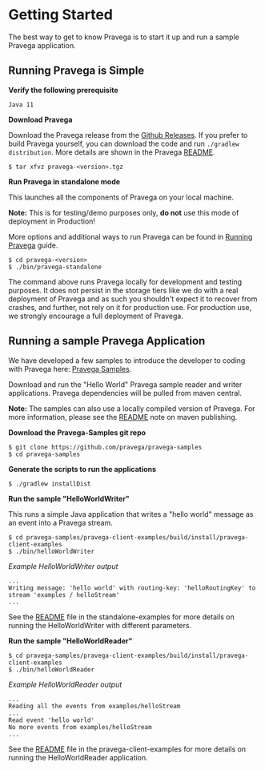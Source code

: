 <!--
Copyright (c) Dell Inc., or its subsidiaries. All Rights Reserved.

Licensed under the Apache License, Version 2.0 (the "License");
you may not use this file except in compliance with the License.
You may obtain a copy of the License at

    http://www.apache.org/licenses/LICENSE-2.0
-->
# Getting Started


The best way to get to know Pravega is to start it up and run a sample Pravega
application.

## Running Pravega is Simple


**Verify the following prerequisite**

```
Java 11
```

**Download Pravega**

Download the Pravega release from the [Github Releases](https://github.com/pravega/pravega/releases).
If you prefer to build Pravega yourself, you can download the code and run `./gradlew distribution`. More
details are shown in the Pravega [README](https://github.com/pravega/pravega/blob/master/README.md).

```
$ tar xfvz pravega-<version>.tgz
```

**Run Pravega in standalone mode**

This launches all the components of Pravega on your local machine.

**Note:** This is for testing/demo purposes only, **do not** use this mode of deployment
in Production!

More options and additional ways to run Pravega can be found in [Running Pravega](deployment/deployment.md) guide.

```
$ cd pravega-<version>
$ ./bin/pravega-standalone
```

The command above runs Pravega locally for development and testing purposes. It does not persist in the storage tiers like we do with a real deployment of Pravega and as such you shouldn't expect it to recover from crashes, and further, not rely on it for production use. For production use, we strongly encourage a full deployment of Pravega.

## Running a sample Pravega Application

We have developed a few samples to introduce the developer to coding with Pravega here: [Pravega Samples](https://github.com/pravega/pravega-samples).

Download and run the "Hello World" Pravega sample reader and writer applications. Pravega
dependencies will be pulled from maven central.

**Note:** The samples can also use a locally compiled version of Pravega. For more information,
please see the [README](https://github.com/pravega/pravega/blob/master/README.md) note on maven publishing.

**Download the Pravega-Samples git repo**

```
$ git clone https://github.com/pravega/pravega-samples
$ cd pravega-samples
```

**Generate the scripts to run the applications**

```
$ ./gradlew installDist
```

**Run the sample "HelloWorldWriter"**

This runs a simple Java application that writes a "hello world" message
        as an event into a Pravega stream.
```
$ cd pravega-samples/pravega-client-examples/build/install/pravega-client-examples
$ ./bin/helloWorldWriter
```
_Example HelloWorldWriter output_
```
...
Writing message: 'hello world' with routing-key: 'helloRoutingKey' to stream 'examples / helloStream'
...
```
See the [README](https://github.com/pravega/pravega-samples/blob/v0.4.0/pravega-client-examples/README.md) file in the standalone-examples for more details
    on running the HelloWorldWriter with different parameters.

**Run the sample "HelloWorldReader"**

```
$ cd pravega-samples/pravega-client-examples/build/install/pravega-client-examples
$ ./bin/helloWorldReader
```

_Example HelloWorldReader output_
```
...
Reading all the events from examples/helloStream
...
Read event 'hello world'
No more events from examples/helloStream
...
```

See the [README](https://github.com/pravega/pravega-samples/blob/v0.4.0/pravega-client-examples/README.md) file in the pravega-client-examples for more details on running the
    HelloWorldReader application.
